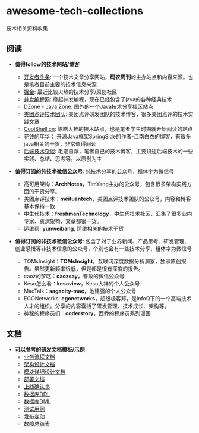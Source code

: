 # awesome-tech-collections

技术相关资料收集

## 阅读

- **值得follow的技术网站/博客**
	- [开发者头条](http://toutiao.io): 一个技术文章分享网站，**码农周刊**的主办站点和内容来源。也是笔者目前主要的技术信息来源
	- [掘金](http://gold.xitu.io/): 最近比较火热的技术分享/原创社区
	- [并发编程网](http://ifeve.com/): 缘起并发编程，现在已经包含了java的各种经典技术
	- [DZone - Java Zone](https://dzone.com/java-jdk-development-tutorials-tools-news): 国外的一个Java技术分享社区站点
	- [美团点评技术团队](http://tech.meituan.com/): 美团点评研发团队的技术博客，很多美团点评的技术实践文章
	- [CoolShell.cn](http://coolshell.cn/): 陈皓大神的技术站点，也是笔者学生时期就开始阅读的站点
	- [花钱的年华](http://calvin1978.blogcn.com/)： 开源Java框架SpringSide的作者-江南白衣的博客，有很多java相关的干货，非常值得阅读
	- [后端技术杂谈](http://rowkey.me): 毛遂自荐，笔者自己的技术博客，主要讲述后端技术的一些实践、总结、思考等，以原创为主
	
- **值得订阅的纯技术微信公众号**: 纯技术分享的公众号，粗体字为微信号
	- 高可用架构：**ArchNotes**，TimYang主办的公众号，包含很多架构实践方面的干货分享。
	- 美团点评技术：**meituantech**，美团点评技术团队的公众号，内容和博客基本保持一致
	- 中生代技术：**freshmanTechnology**，中生代技术社区，汇集了很多业内专家、资深架构，文章都很干货。
	- 运维帮: **yunweibang**, 运维相关的技术干货

- **值得订阅的非技术微信公众号**: 包含了对于业界新闻、产品思考、研发管理、创业感悟等非技术信息的公众号，个别也会有一些技术分享，粗体字为微信号
	- TOMsInsight：**TOMsInsight**，互联网深度数据分析洞察，独家原创报告。虽然更新频率很低，但是都是很有深度的报告。
	- caoz的梦呓：**caozsay**，曹政的微信公众号
	- Keso怎么看：**kesoview**，Keso大神的个人公众号
	- MacTalk：**sagacity-mac**，池建强的个人公众号
	- EGONetworks: **egonetworks**，超级极客邦，是InfoQ下的一个高端技术人才的组织。分享的内容囊括了研发管理、技术成长、架构等。
	- 神秘的程序员们：**coderstory**，西乔的程序员系列漫画

## 文档

- **可以参考的研发文档模板/示例**
	- [业务流程文档](document/business.md)
	- [架构设计文档](document/arch.md)
	- [模块详细设计文档](document/module.md)
	- [部署文档](document/deploy.md)
	- [上线确认书](document/deploy_review.md)
	- [数据库DDL](document/schemal(DDL).sql)
	- [数据库DML](document/query(DML).md)
	- [测试用例](document/test-case.md)
	- [发布变动](document/changeLog.md)
	- [故障总结表](document/accident_notes.md)